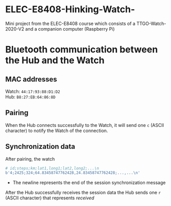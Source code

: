 # ELEC-E8408-Hinking-Watch-
Mini project from the ELEC-E8408 course which consists of a TTGO-Watch-2020-V2 and a companion computer (Raspberry Pi)


# Bluetooth communication between the Hub and the Watch 
## MAC addresses
Watch: `44:17:93:88:D1:D2`  
Hub: `B8:27:EB:64:86:8D`

## Pairing
When the Hub connects successfully to the Watch, it will send one `c` (ASCII character) to notify the Watch of the connection.

## Synchronization data
After pairing, the watch
```python
# id;steps;km;lat1,long1;lat2,long2;...\n
b'4;2425;324;64.83458747762428,24.83458747762428;...,...\n'
```
- The newline represents the end of the session synchronization message

After the Hub successfully receives the session data the Hub sends one `r` (ASCII character) that represents *received*
